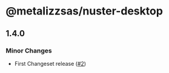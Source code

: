# @metalizzsas/nuster-desktop

## 1.4.0

### Minor Changes

- First Changeset release ([#2](https://github.com/metalizzsas/NusterKit/pull/2))

